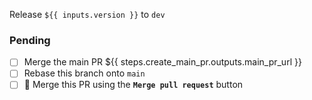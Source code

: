 Release `${{ inputs.version }}` to `dev`

### Pending

- [ ] Merge the main PR ${{ steps.create_main_pr.outputs.main_pr_url }}
- [ ] Rebase this branch onto `main`
- [ ] 🚨 Merge this PR using the **`Merge pull request`** button
